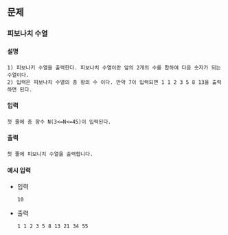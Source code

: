 ## 문제

###  피보나치 수열

#### 설명
```
1) 피보나키 수열을 출력한다. 피보나치 수열이란 앞의 2개의 수를 합하여 다음 숫자가 되는 수열이다.
2) 입력은 피보나치 수열의 총 항의 수 이다. 만약 7이 입력되면 1 1 2 3 5 8 13을 출력하면 된다.
```

#### 입력
```
첫 줄에 총 항수 N(3<=N<=45)이 입력된다.
```

#### 출력
```
첫 줄에 피보니치 수열을 출력합니다.
```

#### 예시 입력
- 입력
    ```
    10
    ```
- 출력
    ```
  1 1 2 3 5 8 13 21 34 55     
  ```
